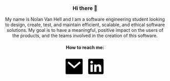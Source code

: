 <div align="center">
    <h3>
        Hi there 👋
    </h3>
    <p>
        My name is Nolan Van Hell and I am a software engineering student looking to design, create, test, and maintain efficient, scalable, and ethical software solutions.
        My goal is to have a meaningful, positive impact on the users of the products, and the teams involved in the creation of this software.  
    </p>
</div>

<div align="center">
    <h4>
        How to reach me:
    </h4>
    <div>
        <a href="mailto:nolanvh@live.ca" title="Email: nolanvh@live.ca"><img src="https://raw.githubusercontent.com/NolanVH/NolanVH/main/Assets/mail-fill.svg"></a>
        <a href="https://www.linkedin.com/in/nolanvanhell/" title="LinkedIn: Nolan Van Hell"><img src="https://raw.githubusercontent.com/NolanVH/NolanVH/main/Assets/linkedin-box-fill.svg"></a>
    </div>
</div>

<!--
**NolanVH/NolanVH** is a ✨ _special_ ✨ repository because its `README.md` (this file) appears on your GitHub profile.

Here are some ideas to get you started:

- 🔭 I’m currently working on ...
- 🌱 I’m currently learning ...
- 👯 I’m looking to collaborate on ...
- 🤔 I’m looking for help with ...
- 💬 Ask me about ...
- 📫 How to reach me: ...
- 😄 Pronouns: ...
- ⚡ Fun fact: ...
-->
